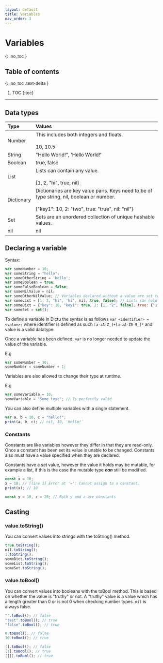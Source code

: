 ```yaml
---
layout: default
title: Variables
nav_order: 3
---
```


# Variables
{: .no_toc }

## Table of contents
{: .no_toc .text-delta }

1. TOC
{:toc}

---
## Data types

| Type         | Values                                                                                                    |
|:-------------|:----------------------------------------------------------------------------------------------------------|
| Number       | This includes both integers and floats. <br/><br/>10, 10.5                                                |
| String       | "Hello World!", 'Hello World!'                                                                            |
| Boolean      | true, false                                                                                               |
| List         | Lists can contain any value. <br/><br/>[1, 2, "hi", true, nil]                                            |
| Dictionary   | Dictionaries are key value pairs. Keys need to be of type string, nil, boolean or number. <br/><br/>{"key1": 10, 2: "two", true: "true", nil: "nil"} |
| Set          | Sets are an unordered collection of unique hashable values.
| nil          | nil                                                                                                       |

## Declaring a variable

Syntax:
```js
var someNumber = 10;
var someString = "hello";
var someOtherString = 'hello';
var someBoolean = true;
var someFalseBoolean = false;
var someNilValue = nil;
var someOtherNilValue; // Variables declared without a value are set to nil
var someList = [1, 2, "hi", 'hi', nil, true, false]; // Lists can hold any value
var someDict = {"key": 10, "key1": true, 2: [1, "2", false], true: {"1": 2}};
var someSet = set();
```


To define a variable in Dictu the syntax is as follows `var <identifier> = <value>;` where identifier
is defined as such `[a-zA-Z_]+[a-zA-Z0-9_]*` and value is a valid datatype.

Once a variable has been defined, `var` is no longer needed to update the value of the variable.

E.g
```js
var someNumber = 10;
someNumber = someNumber + 1;
```

Variables are also allowed to change their type at runtime.

E.g
```js
var someVariable = 10;
someVariable = "Some text"; // Is perfectly valid
```

You can also define multiple variables with a single statement.

```js
var a, b = 10, c = "hello!";
print(a, b, c); // nil, 10, 'hello!'
```

### Constants

Constants are like variables however they differ in that they are read-only. Once a constant has been set its value
is unable to be changed. Constants also must have a value specified when they are declared.

Constants have a set value, however the value it holds may be mutable, for example a list, if this is the case
the mutable type ***can*** still be modified.

```js
const x = 10;
x = 10; // [line 1] Error at '=': Cannot assign to a constant.
print(x); // 10

const y = 10, z = 20; // Both y and z are constants
```

## Casting

### value.toString()

You can convert values into strings with the toString() method.

```js
true.toString();
nil.toString();
1.toString();
someDict.toString();
someList.toString();
someSet.toString();
```

### value.toBool()

You can convert values into booleans with the toBool method. This is based on whether the
value is "truthy" or not. A "truthy" value is a value which has a length greater than 0
or is not 0 when checking number types. `nil` is always false.

```js
"".toBool(); // false
"test".toBool(); // true
"false".toBool(); // true

0.toBool(); // false
10.toBool(); // true

[].toBool(); // false
[1].toBool(); // true
[[]].toBool(); // true
```
